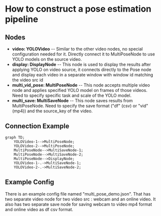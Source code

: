 # How to construct a pose estimation pipeline
## Nodes
- **video: YOLOVideo** -- Similar to the other video nodes, no special configuration needed for it. Directly connect it to MultiPoseNode to use YOLO models on the source video. 
- **display: DisplayNode** -- This node is used to display the results after applying YOLO on video source, it connects directly to the Pose node and display each video in a separate window with window id matching the video src id
- **multi_vid_pose: MultiPoseNode** -- This node accepts multiple video node and applies specified YOLO model on frames of those videos. Need to specify specific task and scale of the YOLO model. 
- **multi_save: MultiSaveNode** -- This node saves results from MultiPoseNode. Need to specify the save format ("df" (csv) or "vid" (mp4)) and the source_key of the video.

## Connection Example

```mermaid
graph TD;
    YOLOVideo-1-->MultiPoseNode;
    YOLOVideo-2-->MultiPoseNode;
    MultiPoseNode-->MultiSaveNode-1;
    MultiPoseNode-->MultiSaveNode-2;
    MultiPoseNode-->DisplayNode;
    YOLOVideo-1-.->MultiSaveNode-1;
    YOLOVideo-2-.->MultiSaveNode-2;
```

## Example Config
There is an example config file named "multi_pose_demo.json". That has two separate video node for two video src : webcam and an online video. It also has two separate save node for saving webcam to video mp4 format and online video as df csv format.